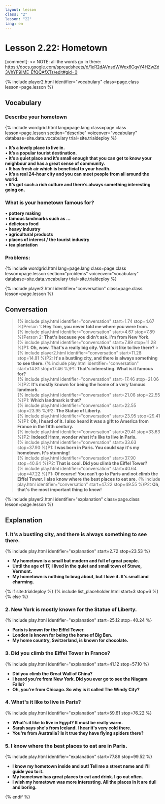 ```yaml
---
layout: lesson
class: "2"
lesson: "22"
lang: en
---
```



# Lesson 2.22: Hometown

[comment]: <> NOTE: all the words go in there: https://docs.google.com/spreadsheets/d/1eR2dAVnsdWWox6CqvY4HZwZd3VhYF9IME_EfQQAfXTs/edit#gid=0

{% include player2.html identifier="vocabulary" class=page.class lesson=page.lesson %}
## Vocabulary 


### Describe your hometown 


{% include wordgrid.html lang=page.lang
		class=page.class 
		lesson=page.lesson 
		section="describe"
		voiceover="vocabulary"
		database=site.data.vocabulary 
		trial=site.trialdeploy %}


 
•  __It’s a lovely place to live in.__   
•  __It’s a popular tourist destination.__  
•  __It’s a quiet place and it’s small enough that you can get to know your neighbour and has a great sense of community.__   
•  __It has fresh air which is beneficial to your health.__   
•  __It’s a real 24-hour city and you can meet people from all around the world.__  
•  __It’s got such a rich culture and there’s always something interesting going on.__   



### What is your hometown famous for? 
•  __pottery making__   
•  __famous landmarks such as …__   
•  __delicious food__   
•  __heavy industry__   
•  __agricultural products__   
•  __places of interest / the tourist industry__  
•  __tea plantation__   

### Problems: 


{% include wordgrid.html lang=page.lang
		class=page.class 
		lesson=page.lesson 
		section="problems"
		voiceover="vocabulary"
		database=site.data.vocabulary 
		trial=site.trialdeploy %}



{% include player2.html identifier="conversation" class=page.class lesson=page.lesson %}

## Conversation

> {% include play.html identifier="conversation" start=1.74 stop=4.67 %}Person 1: __Hey Tom, you never told me where you were from.__   
> {% include play.html identifier="conversation" start=4.67 stop=7.89 %}Person 2: __That's because you didn't ask. I'm from New York.__    
> {% include play.html identifier="conversation" start=7.89 stop=11.28 %}P1: __Oh, wow. That's a really big city. What's it like to live there?__    > {% include player2.html identifier="conversation" start=11.28 stop=14.81 %}P2: __It's a bustling city, and there is always something to see there.__ 
> {% include play.html identifier="conversation" start=14.81 stop=17.46 %}P1: __That's interesting. What is it famous for?__    
> {% include play.html identifier="conversation" start=17.46 stop=21.06 %}P2: __It's mostly known for being the home of a very famous landmark.__   
> {% include play.html identifier="conversation" start=21.06 stop=22.55 %}P1: __Which landmark is that?__  
> {% include play.html identifier="conversation" start=22.55 stop=23.95 %}P2: __The Statue of Liberty.__  
> {% include play.html identifier="conversation" start=23.95 stop=29.41 %}P1: __Oh, I heard of it. I also heard it was a gift to America from France in the 19th century.__  
> {% include play.html identifier="conversation" start=29.41 stop=33.63 %}P2: __Indeed! Hmm, wonder what it's like to live in Paris.__  
> {% include play.html identifier="conversation" start=33.63 stop=37.90 %}P1: __I was born in Paris. You could say it's my hometown. It's stunning!__  
> {% include play.html identifier="conversation" start=37.90 stop=40.64 %}P2: __That is cool. Did you climb the Eiffel Tower?__  
> {% include play.html identifier="conversation" start=40.64 stop=47.22 %}P1: __Of course! You can't go to Paris and not climb the Eiffel Tower. I also know where the best places to eat are.__
> {% include play.html identifier="conversation" start=47.22 stop=49.55 %}P2: __Oh, that's the most important thing to know!__   


{% include player2.html identifier="explanation" class=page.class lesson=page.lesson %}

## Explanation
### 1. It's a bustling city, and there is always something to see there. 
{% include play.html identifier="explanation" start=2.72 stop=23.53 %}

- __My hometown is a small but modern and full of great people.__
- __Until the age of 17, I lived in the quiet and small town of Stowe, Vermont.__
- __My hometown is nothing to brag about, but I love it. It's small and charming.__

{% if site.trialdeploy %}
  {% include list_placeholder.html start=3 stop=6 %}
  {% else %}
 

### 2. New York is mostly known for the Statue of Liberty.
{% include play.html identifier="explanation" start=25.12 stop=40.24 %}
- __Paris is known for the Eiffel Tower.__
- __London is known for being the home of Big Ben.__
- __My home country, Switzerland, is known for chocolate.__

### 3. Did you climb the Eiffel Tower in France?
{% include play.html identifier="explanation" start=41.12 stop=57.10 %}
- __Did you climb the Great Wall of China?__
- __I heard you're from New York. Did you ever go to see the Niagara Falls?__
- __Oh, you're from Chicago. So why is it called The Windy City?__

### 4. What's it like to live in Paris?
{% include play.html identifier="explanation" start=59.61 stop=76.22 %}
- __What's it like to live in Egypt? It must be really warm.__
- __Sarah says she's from Iceland. I hear it's very cold there.__
- __You're from Australia? Is it true they have flying spiders there?__

### 5. I know where the best places to eat are in Paris.
{% include play.html identifier="explanation" start=77.89 stop=99.52 %}
- __I know my hometown inside and out! Tell me a street name and I'll guide you to it.__
- __My hometown has great places to eat and drink. I go out often.__
- __I wish my hometown was more interesting. All the places in it are dull and boring.__


 {% endif %}